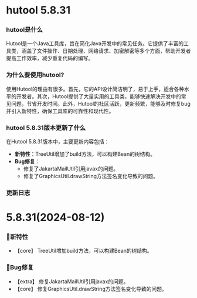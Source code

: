 # hutool 5.8.31
### hutool是什么

Hutool是一个Java工具库，旨在简化Java开发中的常见任务。它提供了丰富的工具类，涵盖了文件操作、日期处理、网络请求、加密解密等多个方面，帮助开发者提高工作效率，减少重复代码的编写。

### 为什么要使用hutool?

使用Hutool的理由有很多。首先，它的API设计简洁明了，易于上手，适合各种水平的开发者。其次，Hutool提供了大量实用的工具类，能够快速解决开发中的常见问题，节省开发时间。此外，Hutool的社区活跃，更新频繁，能够及时修复bug并引入新特性，确保工具库的可靠性和现代性。

### hutool 5.8.31版本更新了什么

在Hutool 5.8.31版本中，主要更新内容包括：

- **新特性**：TreeUtil增加了build方法，可以构建Bean的树结构。
- **Bug修复**：
  - 修复了JakartaMailUtil引用javax的问题。
  - 修复了GraphicsUtil.drawString方法签名变化导致的问题。

### 更新日志

# 5.8.31(2024-08-12)

### 🐣新特性
- 【core】 TreeUtil增加build方法，可以构建Bean的树结构。

### 🐞Bug修复
- 【extra】 修复JakartaMailUtil引用javax的问题。
- 【core】 修复GraphicsUtil.drawString方法签名变化导致的问题。